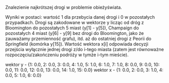 Znalezienie najkrótszej drogi w problemie obieżyświata. 

Wyniki w postaci: wartość 1 dla przebycia danej drogi i 0 w pozostałych przypadkach.
Drogi są zakodowane w wektorze y licząc od dróg z Bloomington do pozostałych 5 miast (y[1] - y[5]), Champaign do pozostałych 4 miast (y[6] - y[9] bez drogi do Bloomington, jako że zauważamy przemienność grafu), itd. aż do ostatniej drogi z Peorii do Springfield (komórka y[15]).
Wartość wektora x[i] odpowiada decyzji przejścia wyłącznie jednej drogi z/do i-tego miasta (zatem jest równoważne rozpoczęciu/zakończeniu podróży w tymże i-tym mieście). 

wektor y - {1: 0.0, 2: 0.0, 3: 0.0, 4: 1.0, 5: 1.0, 6: 1.0, 7: 1.0, 8: 0.0, 9: 0.0, 10: 0.0, 11: 0.0, 12: 0.0, 13: 0.0, 14: 1.0, 15: 0.0}
wektor x - {1: 0.0, 2: 0.0, 3: 1.0, 4: 0.0, 5: 1.0, 6: 0.0}

